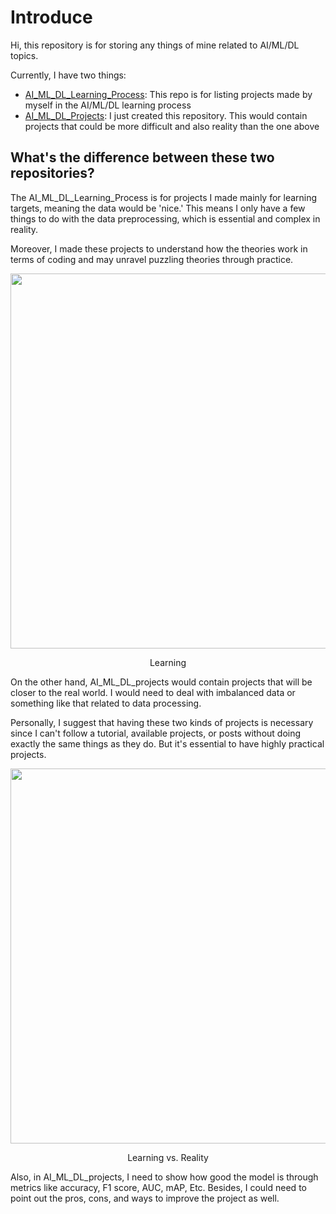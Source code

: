 # Introduce

Hi, this repository is for storing any things of mine related to AI/ML/DL topics. 

Currently, I have two things:

* [AI_ML_DL_Learning_Process](https://github.com/HenrySomeCode/AI_ML_DL_Learning_Process.git): This repo is for listing projects made by myself in the AI/ML/DL learning process
* [AI_ML_DL_Projects](https://github.com/HenrySomeCode/AI_ML_DL_Projects.git): I just created this repository. This would contain projects that could be more difficult and also reality than the one above
  
## What's the difference between these two repositories? 

The AI_ML_DL_Learning_Process is for projects I made mainly for learning targets, meaning the data would be 'nice.' This means I only have a few things to do with the data preprocessing, which is essential and complex in reality. 

Moreover, I made these projects to understand how the theories work in terms of coding and may unravel puzzling theories through practice.

<div align="center">
  <img src="https://github.com/HenrySomeCode/General_AI_ML_DL/assets/135568083/83420aef-dcec-4990-a8c3-94787abe19fd" width="600">
  <p> Learning </p>
</div>


On the other hand, AI_ML_DL_projects would contain projects that will be closer to the real world. I would need to deal with imbalanced data or something like that related to data processing. 

Personally, I suggest that having these two kinds of projects is necessary since I can't follow a tutorial, available projects, or posts without doing exactly the same things as they do. But it's essential to have highly practical projects.

<div align="center">
  <img src="https://github.com/HenrySomeCode/General_AI_ML_DL/assets/135568083/30fb71a5-416d-4b49-a7fb-7b35ca61d288" width="600">
  <p> Learning vs. Reality </p>
</div>


Also, in AI_ML_DL_projects, I need to show how good the model is through metrics like accuracy, F1 score, AUC, mAP, Etc. Besides, I could need to point out the pros, cons, and ways to improve the project as well. 

